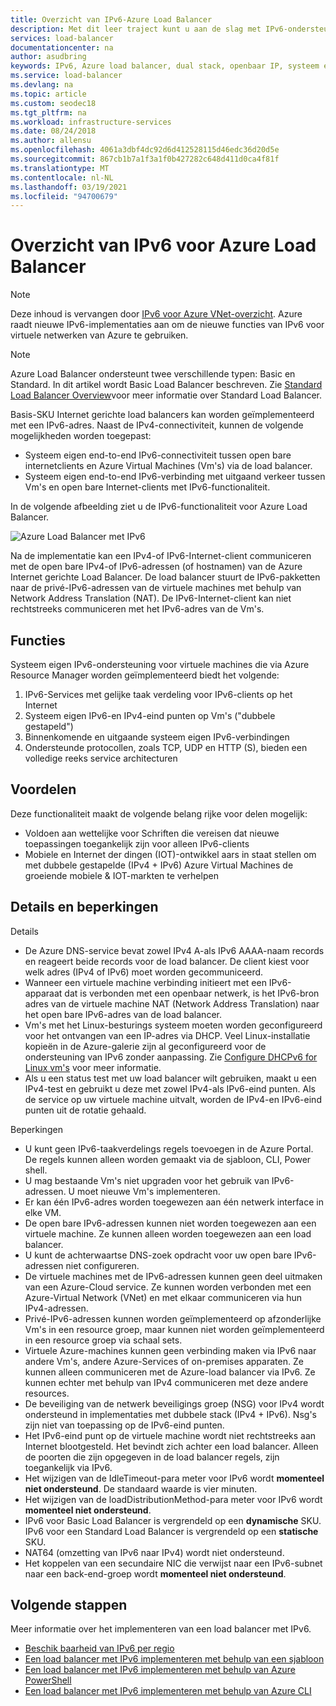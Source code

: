 ```yaml
---
title: Overzicht van IPv6-Azure Load Balancer
description: Met dit leer traject kunt u aan de slag met IPv6-ondersteuning voor Azure Load Balancer en virtuele machines met taak verdeling.
services: load-balancer
documentationcenter: na
author: asudbring
keywords: IPv6, Azure load balancer, dual stack, openbaar IP, systeem eigen IPv6, mobiel, IOT
ms.service: load-balancer
ms.devlang: na
ms.topic: article
ms.custom: seodec18
ms.tgt_pltfrm: na
ms.workload: infrastructure-services
ms.date: 08/24/2018
ms.author: allensu
ms.openlocfilehash: 4061a3dbf4dc92d6d412528115d46edc36d20d5e
ms.sourcegitcommit: 867cb1b7a1f3a1f0b427282c648d411d0ca4f81f
ms.translationtype: MT
ms.contentlocale: nl-NL
ms.lasthandoff: 03/19/2021
ms.locfileid: "94700679"
---
```

# <a name="overview-of-ipv6-for-azure-load-balancer"></a>Overzicht van IPv6 voor Azure Load Balancer


>[!NOTE] 
>Deze inhoud is vervangen door [IPv6 voor Azure VNet-overzicht](../virtual-network/ipv6-overview.md). Azure raadt nieuwe IPv6-implementaties aan om de nieuwe functies van IPv6 voor virtuele netwerken van Azure te gebruiken.

>[!NOTE]
>Azure Load Balancer ondersteunt twee verschillende typen: Basic en Standard. In dit artikel wordt Basic Load Balancer beschreven. Zie [Standard Load Balancer Overview](./load-balancer-overview.md)voor meer informatie over Standard Load Balancer.

Basis-SKU Internet gerichte load balancers kan worden geïmplementeerd met een IPv6-adres. Naast de IPv4-connectiviteit, kunnen de volgende mogelijkheden worden toegepast:

* Systeem eigen end-to-end IPv6-connectiviteit tussen open bare internetclients en Azure Virtual Machines (Vm's) via de load balancer.
* Systeem eigen end-to-end IPv6-verbinding met uitgaand verkeer tussen Vm's en open bare Internet-clients met IPv6-functionaliteit.

In de volgende afbeelding ziet u de IPv6-functionaliteit voor Azure Load Balancer.

![Azure Load Balancer met IPv6](./media/load-balancer-ipv6-overview/load-balancer-ipv6.png)

Na de implementatie kan een IPv4-of IPv6-Internet-client communiceren met de open bare IPv4-of IPv6-adressen (of hostnamen) van de Azure Internet gerichte Load Balancer. De load balancer stuurt de IPv6-pakketten naar de privé-IPv6-adressen van de virtuele machines met behulp van Network Address Translation (NAT). De IPv6-Internet-client kan niet rechtstreeks communiceren met het IPv6-adres van de Vm's.

## <a name="features"></a>Functies

Systeem eigen IPv6-ondersteuning voor virtuele machines die via Azure Resource Manager worden geïmplementeerd biedt het volgende:

1. IPv6-Services met gelijke taak verdeling voor IPv6-clients op het Internet
2. Systeem eigen IPv6-en IPv4-eind punten op Vm's ("dubbele gestapeld")
3. Binnenkomende en uitgaande systeem eigen IPv6-verbindingen
4. Ondersteunde protocollen, zoals TCP, UDP en HTTP (S), bieden een volledige reeks service architecturen

## <a name="benefits"></a>Voordelen

Deze functionaliteit maakt de volgende belang rijke voor delen mogelijk:

* Voldoen aan wettelijke voor Schriften die vereisen dat nieuwe toepassingen toegankelijk zijn voor alleen IPv6-clients
* Mobiele en Internet der dingen (IOT)-ontwikkel aars in staat stellen om met dubbele gestapelde (IPv4 + IPv6) Azure Virtual Machines de groeiende mobiele & IOT-markten te verhelpen

## <a name="details-and-limitations"></a>Details en beperkingen

Details

* De Azure DNS-service bevat zowel IPv4 A-als IPv6 AAAA-naam records en reageert beide records voor de load balancer. De client kiest voor welk adres (IPv4 of IPv6) moet worden gecommuniceerd.
* Wanneer een virtuele machine verbinding initieert met een IPv6-apparaat dat is verbonden met een openbaar netwerk, is het IPv6-bron adres van de virtuele machine NAT (Network Address Translation) naar het open bare IPv6-adres van de load balancer.
* Vm's met het Linux-besturings systeem moeten worden geconfigureerd voor het ontvangen van een IP-adres via DHCP. Veel Linux-installatie kopieën in de Azure-galerie zijn al geconfigureerd voor de ondersteuning van IPv6 zonder aanpassing. Zie [Configure DHCPv6 for Linux vm's](load-balancer-ipv6-for-linux.md) voor meer informatie.
* Als u een status test met uw load balancer wilt gebruiken, maakt u een IPv4-test en gebruikt u deze met zowel IPv4-als IPv6-eind punten. Als de service op uw virtuele machine uitvalt, worden de IPv4-en IPv6-eind punten uit de rotatie gehaald.

Beperkingen

* U kunt geen IPv6-taakverdelings regels toevoegen in de Azure Portal. De regels kunnen alleen worden gemaakt via de sjabloon, CLI, Power shell.
* U mag bestaande Vm's niet upgraden voor het gebruik van IPv6-adressen. U moet nieuwe Vm's implementeren.
* Er kan één IPv6-adres worden toegewezen aan één netwerk interface in elke VM.
* De open bare IPv6-adressen kunnen niet worden toegewezen aan een virtuele machine. Ze kunnen alleen worden toegewezen aan een load balancer.
* U kunt de achterwaartse DNS-zoek opdracht voor uw open bare IPv6-adressen niet configureren.
* De virtuele machines met de IPv6-adressen kunnen geen deel uitmaken van een Azure-Cloud service. Ze kunnen worden verbonden met een Azure-Virtual Network (VNet) en met elkaar communiceren via hun IPv4-adressen.
* Privé-IPv6-adressen kunnen worden geïmplementeerd op afzonderlijke Vm's in een resource groep, maar kunnen niet worden geïmplementeerd in een resource groep via schaal sets.
* Virtuele Azure-machines kunnen geen verbinding maken via IPv6 naar andere Vm's, andere Azure-Services of on-premises apparaten. Ze kunnen alleen communiceren met de Azure-load balancer via IPv6. Ze kunnen echter met behulp van IPv4 communiceren met deze andere resources.
* De beveiliging van de netwerk beveiligings groep (NSG) voor IPv4 wordt ondersteund in implementaties met dubbele stack (IPv4 + IPv6). Nsg's zijn niet van toepassing op de IPv6-eind punten.
* Het IPv6-eind punt op de virtuele machine wordt niet rechtstreeks aan Internet blootgesteld. Het bevindt zich achter een load balancer. Alleen de poorten die zijn opgegeven in de load balancer regels, zijn toegankelijk via IPv6.
* Het wijzigen van de IdleTimeout-para meter voor IPv6 wordt **momenteel niet ondersteund**. De standaard waarde is vier minuten.
* Het wijzigen van de loadDistributionMethod-para meter voor IPv6 wordt **momenteel niet ondersteund**.
* IPv6 voor Basic Load Balancer is vergrendeld op een **dynamische** SKU.  IPv6 voor een Standard Load Balancer is vergrendeld op een **statische** SKU.
* NAT64 (omzetting van IPv6 naar IPv4) wordt niet ondersteund.
* Het koppelen van een secundaire NIC die verwijst naar een IPv6-subnet naar een back-end-groep wordt **momenteel niet ondersteund**.

## <a name="next-steps"></a>Volgende stappen

Meer informatie over het implementeren van een load balancer met IPv6.

* [Beschik baarheid van IPv6 per regio](https://go.microsoft.com/fwlink/?linkid=828357)
* [Een load balancer met IPv6 implementeren met behulp van een sjabloon](load-balancer-ipv6-internet-template.md)
* [Een load balancer met IPv6 implementeren met behulp van Azure PowerShell](load-balancer-ipv6-internet-ps.md)
* [Een load balancer met IPv6 implementeren met behulp van Azure CLI](load-balancer-ipv6-internet-cli.md)